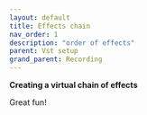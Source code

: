 ```yaml
---
layout: default
title: Effects chain
nav_order: 1
description: "order of effects"
parent: Vst setup
grand_parent: Recording
---
```


**Creating a virtual chain of effects**

Great fun!